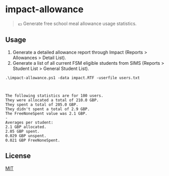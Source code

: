 # impact-allowance
> 💷 Generate free school meal allowance usage statistics.

## Usage
1. Generate a detailed allowance report through Impact (Reports > Allowances > Detail List). 
1. Generate a list of all current FSM eligible students from SIMS (Reports > Student List > General Student List).
```
.\impact-allowance.ps1 -data impact.RTF -userfile users.txt



The following statistics are for 100 users.
They were allocated a total of 210.0 GBP.
They spent a total of 205.0 GBP.
They didn't spent a total of 2.9 GBP.
The FreeNoneSpent value was 2.1 GBP.
-
Averages per student:
2.1 GBP allocated.
2.05 GBP spent.
0.029 GBP unspent.
0.021 GBP FreeNoneSpent.
```

## License
[MIT](LICENSE)
